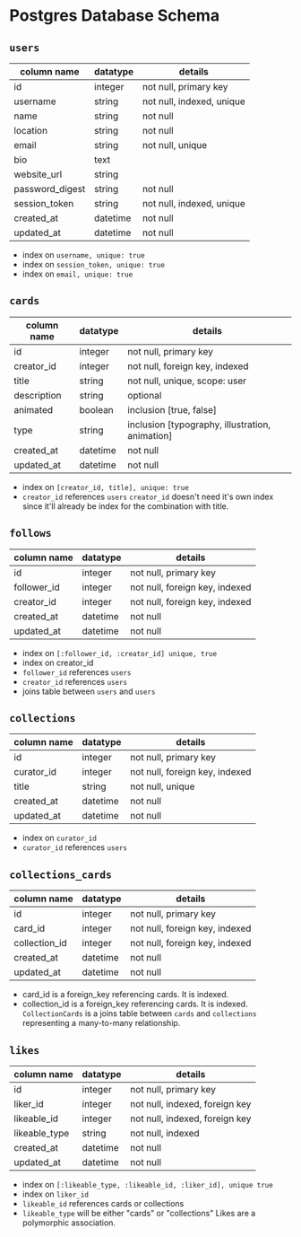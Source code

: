 # Postgres Database Schema

## `users`
| __column name__   | __datatype__  | __details__                     |
| -----------       | -----------   | ----------------------          |
| id                | integer       | not null, primary key           |
| username          | string        | not null, indexed, unique       |
| name              | string        | not null                        |
| location          | string        | not null                        |
| email             | string        | not null, unique                |
| bio               | text          |                                 |
| website_url       | string        |                                 |
| password_digest   | string        | not null                        |
| session_token     | string        | not null, indexed, unique       |
| created_at        | datetime      | not null                        |
| updated_at        | datetime      | not null                        |

- index on `username, unique: true`
- index on `session_token, unique: true`
- index on `email, unique: true`


## `cards`
| __column name__   | __datatype__  | __details__                     |
| -----------       | -----------   | ----------------------          |
| id                | integer       | not null, primary key           |
| creator_id        | integer       | not null, foreign key, indexed  |
| title             | string        | not null, unique, scope: user   |
| description       | string        | optional                        |
| animated          | boolean       | inclusion [true, false]         |
| type              | string        | inclusion [typography, illustration, animation]         |
| created_at        | datetime      | not null                        |
| updated_at        | datetime      | not null                        |

- index on `[creator_id, title], unique: true`
- `creator_id` references `users`
`creator_id` doesn't need it's own index since it'll already be index for the combination with title. 



## `follows`
| __column name__   | __datatype__  | __details__                     |
| -----------       | -----------   | ----------------------          |
| id                | integer       | not null, primary key           |
| follower_id       | integer       | not null, foreign key, indexed  |
| creator_id        | integer       | not null, foreign key, indexed  |
| created_at        | datetime      | not null                        |
| updated_at        | datetime      | not null                        |

- index on `[:follower_id, :creator_id] unique, true`
- index on creator_id
- `follower_id` references `users`
- `creator_id` references `users`
- joins table between `users` and `users`

## `collections`
| __column name__   | __datatype__  | __details__                     |
| -----------       | -----------   | ----------------------          |
| id                | integer       | not null, primary key           |
| curator_id        | integer       | not null, foreign key, indexed  |
| title             | string        | not null, unique                |
| created_at        | datetime      | not null                        |
| updated_at        | datetime      | not null                        |
- index on `curator_id`
- `curator_id` references `users`

## `collections_cards`
| __column name__   | __datatype__  | __details__                     |
| -----------       | -----------   | ----------------------          |
| id                | integer       | not null, primary key           |
| card_id           | integer       | not null, foreign key, indexed  |
| collection_id     | integer       | not null, foreign key, indexed  |
| created_at        | datetime      | not null                        |
| updated_at        | datetime      | not null                        |
- card_id is a foreign_key referencing cards. It is indexed.
- collection_id is a foreign_key referencing cards. It is indexed.
`CollectionCards` is a joins table between `cards` and `collections` representing a many-to-many relationship.

## `likes`
| __column name__   | __datatype__  | __details__                     |
| -----------       | -----------   | ----------------------          |
| id                | integer       | not null, primary key           |
| liker_id          | integer       | not null, indexed, foreign key  |
| likeable_id       | integer       | not null, indexed, foreign key  |
| likeable_type     | string        | not null, indexed               |
| created_at        | datetime      | not null                        |
| updated_at        | datetime      | not null                        |
- index on `[:likeable_type, :likeable_id, :liker_id], unique true`
- index on `liker_id`
- `likeable_id` references cards or collections
- `likeable_type` will be either "cards" or "collections" 
Likes are a polymorphic association. 

